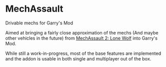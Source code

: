 # MechAssault

Drivable mechs for Garry's Mod

Aimed at bringing a fairly close approximation of the mechs (And maybe other vehicles in the future) from [MechAssault 2: Lone Wolf](https://en.wikipedia.org/wiki/MechAssault_2:_Lone_Wolf) into Garry's Mod.

While still a work-in-progress, most of the base features are implemented and the addon is usable in both single and multiplayer out of the box.